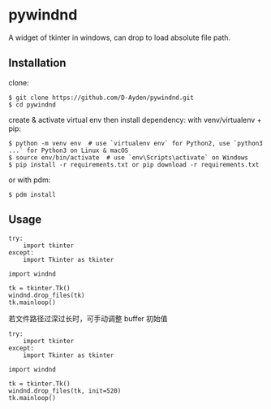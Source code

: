 # pywindnd

A widget of tkinter in windows, can drop to load absolute file path.

## Installation

clone:

```
$ git clone https://github.com/D-Ayden/pywindnd.git
$ cd pywindnd
```

create & activate virtual env then install dependency:
with venv/virtualenv + pip:

```
$ python -m venv env  # use `virtualenv env` for Python2, use `python3 ...` for Python3 on Linux & macOS
$ source env/bin/activate  # use `env\Scripts\activate` on Windows
$ pip install -r requirements.txt or pip download -r requirements.txt
```

or with pdm:

```
$ pdm install
```

## Usage

```
try:
    import tkinter
except:
    import Tkinter as tkinter

import windnd

tk = tkinter.Tk()
windnd.drop_files(tk)
tk.mainloop()
```

若文件路径过深过长时，可手动调整 buffer 初始值

```
try:
    import tkinter
except:
    import Tkinter as tkinter

import windnd

tk = tkinter.Tk()
windnd.drop_files(tk, init=520)
tk.mainloop()
```
